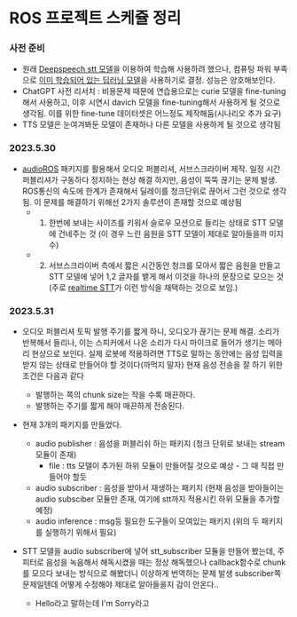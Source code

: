 # ROS 프로젝트 스케쥴 정리
### 사전 준비
- 원래 [Deepspeech stt 모델](https://github.com/sooftware/kospeech)을 이용하여 학습해 사용하려 했으나, 컴퓨팅 파워 부족으로 [이미 학습되어 있는 딥러닝 모델](https://github.com/openai/whisper)을 사용하기로 결정. 성능은 양호해보인다. 
- ChatGPT 사전 리서치 : 비용문제 때문에 연습용으로는 curie 모델을 fine-tuning해서 사용하고, 이후 시연시 davich 모델을 fine-tuning해서 사용하게 될 것으로 생각됨. 이를 위한 fine-tune 데이터셋은 어느정도 제작해둠(시나리오 추가 요구)
- TTS 모델은 눈여겨봐둔 모델이 존재하나 다른 모델을 사용하게 될 것으로 생각됨 

### 2023.5.30
- [audioROS](https://github.com/LCAV/audioROS) 패키지를 활용해서 오디오 퍼블리셔, 서브스크라이버 제작. 일정 시간 퍼블리셔가 구동하다 정지하는 현상 해결
  하지만, 음성이 뚝뚝 끊기는 문제 발생. ROS통신의 속도에 한계가 존재해서 딜레이를 청크단위로 끊어서 그런 것으로 생각됨.
  이 문제를 해결하기 위해선 2가지 솔루션이 존재할 것으로 예상됨
  - 1. 한번에 보내는 사이즈를 키워서 슬로우 모션으로 들리는 상태로 STT 모델에 건네주는 것 (이 경우 느린 음원을 STT 모델이 제대로 알아들을까 미지수)
  - 2. 서브스크라이버 측에서 짧은 시간동안 청크를 모아서 짧은 음원을 만들고 STT 모델에 넣어 1,2 글자를 뱉게 해서 이것을 하나의 문장으로 모으는 것
    (주로 [realtime STT](https://github.com/davabase/whisper_real_time/blob/master/transcribe_demo.py)가 이런 방식을 채택하는 것으로 보임.) 

### 2023.5.31
- 오디오 퍼블리셔 토픽 발행 주기를 짧게 하니, 오디오가 끊기는 문제 해결. 소리가 반복해서 들리나, 이는 스피커에서 나온 소리가 다시 마이크로 들어가 생기는 메아리 현상으로 보인다.
  실제 로봇에 적용하려면 TTS로 말하는 동안에는 음성 입력을 받지 않는 상태로 만들어야 할 것이다(까먹지 말자)
  현재 음성 전송을 잘 하기 위한 조건은 다음과 같다
   - 발행하는 쪽의 chunk size는 작을 수록 매끈하다.
   - 발행하는 주기를 짧게 해야 매끈하게 전송된다.

- 현재 3개의 패키지를 만들었다.
    - audio publisher : 음성을 퍼블리쉬 하는 패키지 (청크 단위로 보내는 stream 모듈이 존재)
      - file : tts 모델이 추가된 하위 모듈이 만들어질 것으로 예상 - 그 때 직접 만들어야 할듯
    - audio subscriber : 음성을 받아서 재생하는 패키지 (현재 음성을 받아들이는 audio subsciber 모듈만 존재, 여기에 stt까지 적용시킨 하위 모듈을 추가할 예정)
    - audio inference : msg등 필요한 도구들이 모여있는 패키지 (위의 두 패키지를 실행하기 위해서 필요)

- STT 모델을 audio subscriber에 넣어 stt_subscriber 모듈을 만들어 봤는데, 주피터로 음성을 녹음해서 해독시켰을 때는 정상 해독했으나
  callback함수로 chunk를 모으다 보내는 방식으로 해봤더니 이상하게 번역하는 문제 발생
  subscriber쪽 문제일텐데 어떻게 수정해야 제대로 알아들을지 감이 안온다..
  - Hello라고 말하는데 I'm Sorry라고 
